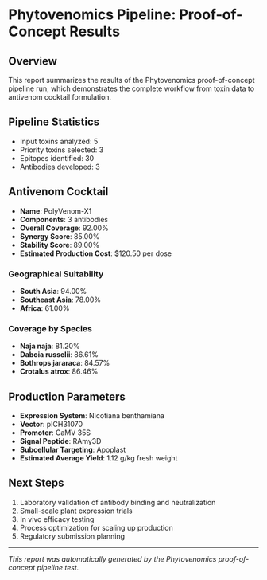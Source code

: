 # Phytovenomics Pipeline: Proof-of-Concept Results

## Overview

This report summarizes the results of the Phytovenomics proof-of-concept pipeline run, which demonstrates the complete workflow from toxin data to antivenom cocktail formulation.

## Pipeline Statistics

- Input toxins analyzed: 5
- Priority toxins selected: 3
- Epitopes identified: 30
- Antibodies developed: 3

## Antivenom Cocktail

- **Name**: PolyVenom-X1
- **Components**: 3 antibodies
- **Overall Coverage**: 92.00%
- **Synergy Score**: 85.00%
- **Stability Score**: 89.00%
- **Estimated Production Cost**: $120.50 per dose

### Geographical Suitability

- **South Asia**: 94.00%
- **Southeast Asia**: 78.00%
- **Africa**: 61.00%

### Coverage by Species

- **Naja naja**: 81.20%
- **Daboia russelii**: 86.61%
- **Bothrops jararaca**: 84.57%
- **Crotalus atrox**: 86.46%

## Production Parameters

- **Expression System**: Nicotiana benthamiana
- **Vector**: pICH31070
- **Promoter**: CaMV 35S
- **Signal Peptide**: RAmy3D
- **Subcellular Targeting**: Apoplast
- **Estimated Average Yield**: 1.12 g/kg fresh weight

## Next Steps

1. Laboratory validation of antibody binding and neutralization
2. Small-scale plant expression trials
3. In vivo efficacy testing
4. Process optimization for scaling up production
5. Regulatory submission planning

---

*This report was automatically generated by the Phytovenomics proof-of-concept pipeline test.*
